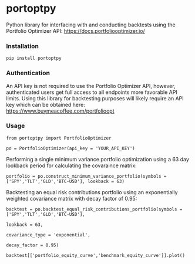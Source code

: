 # portoptpy
Python library for interfacing with and conducting backtests using the Portfolio Optimizer API: https://docs.portfoliooptimizer.io/

### Installation
```
pip install portoptpy
```

### Authentication
An API key is not required to use the Portfolio Optimizer API, however, authenticated users get full access to all endpoints more favorable API limits. Using this library for backtesting purposes will likely require an API key which can be obtained here: https://www.buymeacoffee.com/portfolioopt

### Usage
```
from portoptpy import PortfolioOptimizer

po = PortfolioOptimizer(api_key = 'YOUR_API_KEY')
```

Performing a single minimum variance portfolio optimization using a 63 day lookback period for calculating the covaraince matrix:
```
portfolio = po.construct_minimum_variance_portfolio(symbols = ['SPY','TLT','GLD','BTC-USD'], lookback = 63)
```

Backtesting an equal risk contributions portfolio using an exponentially weighted covariance matrix with decay factor of 0.95:
```
backtest = po.backtest_equal_risk_contributions_portfolio(symbols = ['SPY','TLT','GLD','BTC-USD'],
                                                                    lookback = 63,
                                                                    covariance_type = 'exponential',
                                                                    decay_factor = 0.95)

backtest[['portfolio_equity_curve','benchmark_equity_curve']].plot()
```
